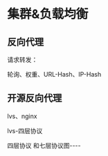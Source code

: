 # 集群&负载均衡


## 反向代理

请求转发：

轮询、权重、URL-Hash、IP-Hash



## 开源反向代理

lvs、nginx



lvs-四层协议



四层协议 和七层协议图----



